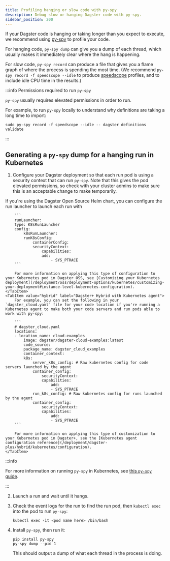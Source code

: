 ```yaml
---
title: Profiling hanging or slow code with py-spy
description: Debug slow or hanging Dagster code with py-spy.
sidebar_position: 200
---
```


If your Dagster code is hanging or taking longer than you expect to execute, we recommend using [py-spy](https://github.com/benfred/py-spy) to profile your code.

For hanging code, `py-spy dump` can give you a dump of each thread, which usually makes it immediately clear where the hang is happening.

For slow code, `py-spy record` can produce a file that gives you a flame graph of where the process is spending the most time. (We recommend `py-spy record -f speedscope --idle` to produce [speedscope](https://github.com/jlfwong/speedscope) profiles, and to include idle CPU time in the results.)

:::info Permissions required to run `py-spy`

`py-spy` usually requires elevated permissions in order to run.

For example, to run `py-spy` locally to understand why definitions are taking a long time to import:

```
sudo py-spy record -f speedscope --idle -- dagster definitions validate
```

:::

## Generating a `py-spy` dump for a hanging run in Kubernetes

1. Configure your Dagster deployment so that each run pod is using a security context that can run `py-spy`. Note that this gives the pod elevated permissions, so check with your cluster admins to make sure this is an acceptable change to make temporarily.

<Tabs>
    <TabItem value="oss" label="Dagster OSS">
        If you're using the Dagster Open Source Helm chart, you can configure the run launcher to launch each run with

        ```
        runLauncher:
        type: K8sRunLauncher
        config:
            k8sRunLauncher:
            runK8sConfig:
                containerConfig:
                securityContext:
                    capabilities:
                    add:
                        - SYS_PTRACE
        ```

        For more information on applying this type of configuration to your Kubernetes pod in Dagster OSS, see [Customizing your Kubernetes deployment](/deployment/oss/deployment-options/kubernetes/customizing-your-deployment#instance-level-kubernetes-configuration).
    </TabItem>
    <TabItem value="hybrid" label="Dagster+ Hybrid with Kubernetes agent">
        For example, you can set the following in your `dagster_cloud.yaml` file for your code location if you're running a Kubernetes agent to make both your code servers and run pods able to work with py-spy:

        ```
        # dagster_cloud.yaml
        locations:
        - location_name: cloud-examples
            image: dagster/dagster-cloud-examples:latest
            code_source:
            package_name: dagster_cloud_examples
            container_context:
            k8s:
                server_k8s_config: # Raw kubernetes config for code servers launched by the agent
                container_config:
                    securityContext:
                    capabilities:
                        add:
                        - SYS_PTRACE
                run_k8s_config: # Raw kubernetes config for runs launched by the agent
                container_config:
                    securityContext:
                    capabilities:
                        add:
                        - SYS_PTRACE
        ```

        For more information on applying this type of customization to your Kubernetes pod in Dagster+, see the [Kubernetes agent configuration reference](/deployment/dagster-plus/hybrid/kubernetes/configuration).
    </TabItem>

</Tabs>

:::info

For more information on running `py-spy` in Kubernetes, see [this `py-spy` guide](https://github.com/benfred/py-spy#how-do-i-run-py-spy-in-kubernetes).

:::

2.  Launch a run and wait until it hangs.
3.  Check the event logs for the run to find the run pod, then `kubectl exec` into the pod to run `py-spy`:

    ```
    kubectl exec -it <pod name here> /bin/bash
    ```

4.  Install `py-spy`, then run it:

    ```
    pip install py-spy
    py-spy dump --pid 1
    ```

    This should output a dump of what each thread in the process is doing.
